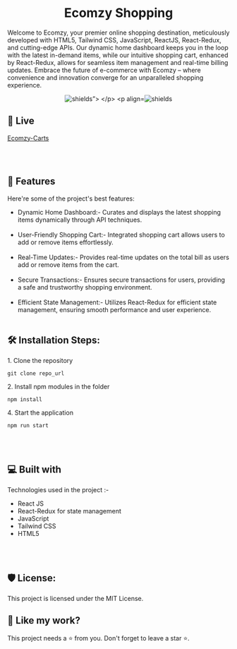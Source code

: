 <h1 align="center" id="title">Ecomzy Shopping</h1>

<p id="description">Welcome to Ecomzy, your premier online shopping destination, meticulously developed with HTML5, Tailwind CSS, JavaScript, ReactJS, React-Redux, and cutting-edge APIs. Our dynamic home dashboard keeps you in the loop with the latest in-demand items, while our intuitive shopping cart, enhanced by React-Redux, allows for seamless item management and real-time billing updates. Embrace the future of e-commerce with Ecomzy – where convenience and innovation converge for an unparalleled shopping experience.</p>

<p align="center">
  <img src="https://img.shields.io/badge/License-MIT-green" alt="shields”>
</p>
<p align="center"><img src="https://img.shields.io/badge/License-AGPL-blue" alt="shields"></p>

<h2>🚀 Live </h2>

[Ecomzy-Carts](https://ecomzycarts.netlify.app/)

  
<br></br>
  
<h2>🧐 Features</h2>

Here're some of the project's best features:

*   Dynamic Home Dashboard:- Curates and displays the latest shopping items dynamically through API techniques.
<br></br>
*  User-Friendly Shopping Cart:- Integrated shopping cart allows users to add or remove items effortlessly.
<br></br>
*   Real-Time Updates:- Provides real-time updates on the total bill as users add or remove items from the cart.
<br></br>
*   Secure Transactions:- Ensures secure transactions for users, providing a safe and trustworthy shopping environment.
<br></br>
*   Efficient State Management:- Utilizes React-Redux for efficient state management, ensuring smooth performance and user experience.
<br></br>

<h2>🛠️ Installation Steps:</h2>

<p>1. Clone the repository</p>

```
git clone repo_url
```

<p>2. Install npm modules in the folder</p>

```
npm install
```


<p>4. Start the application</p>

```
npm run start
```

  
  
<br></br>

<h2>💻 Built with</h2>

Technologies used in the project :-

*   React JS 
*   React-Redux for state management
*   JavaScript
*   Tailwind CSS
*   HTML5

<br></br>

<h2>🛡️ License:</h2>

This project is licensed under the MIT License.

<h2>💖 Like my work?</h2>

This project needs a ⭐️ from you. Don't forget to leave a star ⭐️.
